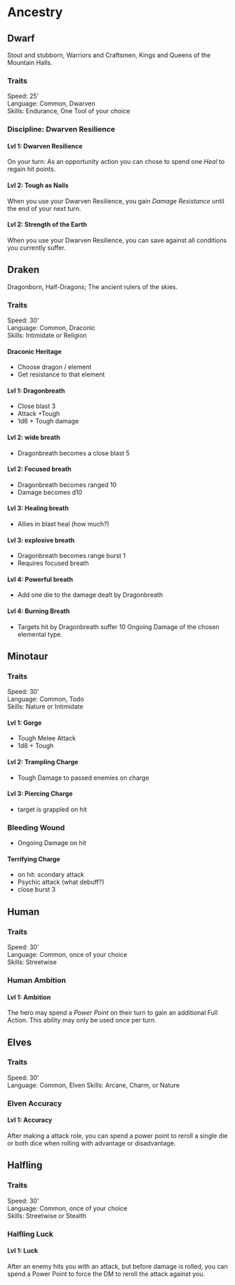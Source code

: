 # Ancestry
## Dwarf

Stout and stubborn, Warriors and Craftsmen, Kings and Queens of the Mountain Halls.

### Traits
Speed: 25'  
Language: Common, Dwarven  
Skills: Endurance, One Tool of your choice

### Discipline: Dwarven Resilience
#### Lvl 1: Dwarven Resilience
On your turn: As an opportunity action you can chose to spend one *Heal* to regain hit points.
#### Lvl 2: Tough as Nails
When you use your Dwarven Resilience, you gain *Damage Resistance* until the end of your next turn.
#### Lvl 2: Strength of the Earth
When you use your Dwarven Resilience, you can save against all conditions you currently suffer.

## Draken

Dragonborn, Half-Dragons; The ancient rulers of the skies.

### Traits
Speed: 30'  
Language: Common, Draconic  
Skills: Intimidate or Religion

#### Draconic Heritage
* Choose dragon / element
* Get resistance to that element

#### Lvl 1: Dragonbreath
* Close blast 3
* Attack +Tough
* 1d6 + Tough <element> damage

#### Lvl 2: wide breath
* Dragonbreath becomes a close blast 5

#### Lvl 2: Focused breath
* Dragonbreath becomes ranged 10
* Damage becomes d10

#### Lvl 3: Healing breath
* Allies in blast heal (how much?)

#### Lvl 3: explosive breath
* Dragonbreath becomes range burst 1
* Requires focused breath

#### Lvl 4: Powerful breath
* Add one die to the damage dealt by Dragonbreath

#### Lvl 4: Burning Breath
* Targets hit by Dragonbreath suffer 10 Ongoing Damage of the chosen elemental type.

## Minotaur

### Traits
Speed: 30'  
Language: Common, Todo  
Skills: Nature or Intimidate

#### Lvl 1: Gorge
* Tough Melee Attack
* 1d8 + Tough

#### Lvl 2: Trampling Charge
* Tough Damage to passed enemies on charge

#### Lvl 3: Piercing Charge
* target is grappled on hit

### Bleeding Wound
* Ongoing Damage on hit

#### Terrifying Charge
* on hit: scondary attack
* Psychic attack (what debuff?)
* close burst 3

## Human
### Traits
Speed: 30'  
Language: Common, once of your choice  
Skills: Streetwise

### Human Ambition
#### Lvl 1: Ambition
The hero may spend a *Power Point* on their turn to gain an additional Full Action.
This ability may only be used once per turn.

## Elves
### Traits
Speed: 30'  
Language: Common, Elven
Skills: Arcane, Charm, or Nature

### Elven Accuracy
#### Lvl 1: Accuracy
After making a attack role, you can spend a power point to reroll a single die or both dice when rolling with advantage or disadvantage.

## Halfling

### Traits
Speed: 30'  
Language: Common, once of your choice  
Skills: Streetwise or Stealth

### Halfling Luck
#### Lvl 1: Luck
After an enemy hits you with an attack, but before damage is rolled, you can spend a Power Point
to force the DM to reroll the attack against you.
